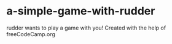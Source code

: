 # a-simple-game-with-rudder
rudder wants to play a game with you!
Created with the help of freeCodeCamp.org
